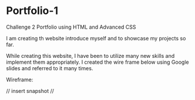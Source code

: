 # Portfolio-1
Challenge 2 Portfolio using HTML and Advanced CSS

I am creating th website introduce myself and to showcase my projects so far.

While creating this website, I have been to utilize many new skills and implement them appropriately.  I created the wire frame below using Google slides and referred to it many times.

Wireframe:

// insert snapshot //

